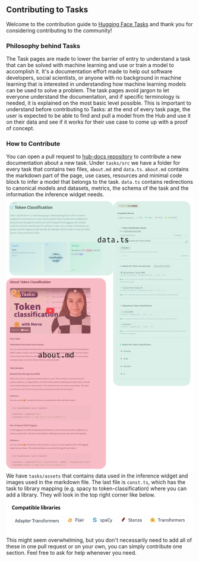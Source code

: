 ## Contributing to Tasks

Welcome to the contribution guide to [Hugging Face Tasks](https://huggingface.co/tasks) and thank you for considering contributing to the community!

### Philosophy behind Tasks

The Task pages are made to lower the barrier of entry to understand a task that can be solved with machine learning and use or train a model to accomplish it. It's a documentation effort made to help out software developers, social scientists, or anyone with no background in machine learning that is interested in understanding how machine learning models can be used to solve a problem. The task pages avoid jargon to let everyone understand the documentation, and if specific terminology is needed, it is explained on the most basic level possible. This is important to understand before contributing to Tasks: at the end of every task page, the user is expected to be able to find and pull a model from the Hub and use it on their data and see if it works for their use case to come up with a proof of concept.

### How to Contribute
You can open a pull request to [hub-docs repository](https://github.com/huggingface/hub-docs) to contribute a new documentation about a new task. Under `tasks/src` we have a folder for every task that contains two files, `about.md` and `data.ts`. `about.md` contains the markdown part of the page, use cases, resources and minimal code block to infer a model that belongs to the task. `data.ts` contains redirections to canonical models and datasets, metrics, the schema of the task and the information the inference widget needs. 
![Anatomy of a Task Page](tasks/assets/contribution-guide/anatomy.png)
We have `tasks/assets` that contains data used in the inference widget and images used in the markdown file. The last file is `const.ts`, which has the task to library mapping (e.g. spacy to token-classification) where you can add a library. They will look in the top right corner like below.
![Libraries of a Task](tasks/assets/contribution-guide/libraries.png)
This might seem overwhelming, but you don't necessarily need to add all of these in one pull request or on your own, you can simply contribute one section. Feel free to ask for help whenever you need. 